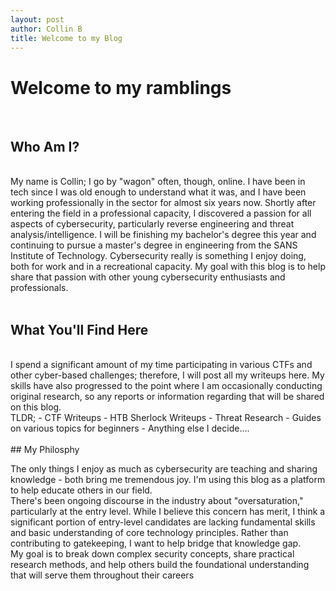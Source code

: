 ```yaml
---
layout: post
author: Collin B
title: Welcome to my Blog
---
```


# Welcome to my ramblings
<br>

## Who Am I?
<br>
My name is Collin; I go by "wagon" often, though, online. I have been in tech since I was old enough to understand what it was, and I have been working professionally in the sector for almost six years now. Shortly after entering the field in a professional capacity, I discovered a passion for all aspects of cybersecurity, particularly reverse engineering and threat analysis/intelligence. I will be finishing my bachelor's degree this year and continuing to pursue a master's degree in engineering from the SANS Institute of Technology. Cybersecurity really is something I enjoy doing, both for work and in a recreational capacity. My goal with this blog is to help share that passion with other young cybersecurity enthusiasts and professionals.  
<br><br>

## What You'll Find Here
<br>
I spend a significant amount of my time participating in various CTFs and other cyber-based challenges; therefore, I will post all my writeups here. My skills have also progressed to the point where I am occasionally conducting original research, so any reports or information regarding that will be shared on this blog. 
<br>
TLDR;
- CTF Writeups
- HTB Sherlock Writeups
- Threat Research
- Guides on various topics for beginners
- Anything else I decide....
<br><br>
## My Philosphy

The only things I enjoy as much as cybersecurity are teaching and sharing knowledge - both bring me tremendous joy. I'm using this blog as a platform to help educate others in our field.
<br>
There's been ongoing discourse in the industry about "oversaturation," particularly at the entry level. While I believe this concern has merit, I think a significant portion of entry-level candidates are lacking fundamental skills and basic understanding of core technology principles. Rather than contributing to gatekeeping, I want to help bridge that knowledge gap.
<br>
My goal is to break down complex security concepts, share practical research methods, and help others build the foundational understanding that will serve them throughout their careers


